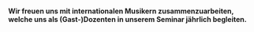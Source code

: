 #### Wir freuen uns mit internationalen Musikern zusammenzuarbeiten, welche uns als (Gast-)Dozenten in unserem Seminar jährlich begleiten.
